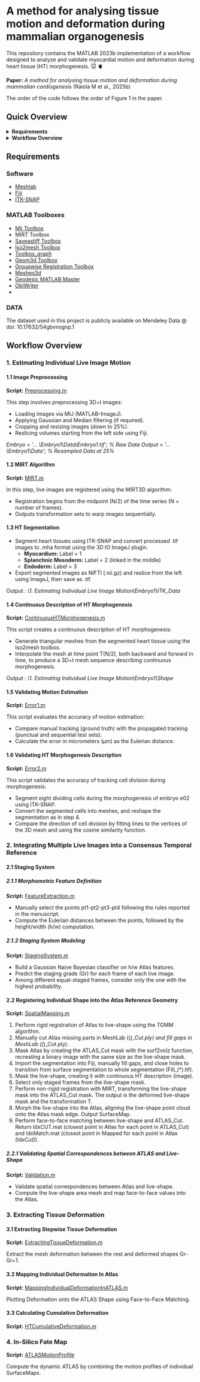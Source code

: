 # A method for analysing tissue motion and deformation during mammalian organogenesis

This repository contains the MATLAB 2023b implementation of a workflow designed to analyze and validate myocardial motion and deformation during heart tissue (HT) morphogenesis. :mouse: :anatomical_heart:

**Paper:** *A method for analysing tissue motion and deformation during mammalian cardiogenesis* (Raiola M et al., 2025b)

The order of the code follows the order of Figure 1 in the paper.

## Quick Overview

<details>
  <summary><strong>Requirements</strong></summary>
  <ul>
    <li><a href="#software">Software</a></li>
    <li><a href="#matlab-toolboxes">MATLAB Toolboxes</a></li>
  </ul>
</details>

<details>
  <summary><strong>Workflow Overview</strong></summary>
  <ul>
    <li><a href="#1-estimating-individual-live-image-motion">1. Estimating Individual Live Image Motion</a>
      <ul>
        <li><a href="#11-image-preprocessing">1.1 Image Preprocessing</a></li>
        <li><a href="#12-mirt-algorithm">1.2 MIRT Algorithm</a></li>
        <li><a href="#13-ht-segmentation">1.3 HT Segmentation</a></li>
        <li><a href="#14-continuous-description-of-ht-morphogenesis">1.4 Continuous Description of HT Morphogenesis</a></li>
        <li><a href="#15-validating-motion-estimation">1.5 Validating Motion Estimation</a></li>
        <li><a href="#16-validating-ht-morphogenesis-description">1.6 Validating HT Morphogenesis Description</a></li>
      </ul>
    </li>
    <li><a href="#2-integrating-multiple-live-images-into-a-consensus-temporal-reference">2. Integrating Multiple Live Images into a Consensus Temporal Reference</a>
      <ul>
        <li><a href="#21-staging-system">2.1 Staging System</a>
          <ul>
            <li><a href="#211-morphometric-feature-definition">2.1.1 Morphometric Feature Definition</a></li>
            <li><a href="#212-staging-system-modeling">2.1.2 Staging System Modeling</a></li>
          </ul>
        </li>
        <li><a href="#22-spatial-mapping">2.2 Spatial Mapping</a>
          <ul>
            <li><a href="#221-rigid-registration-and-masking">2.2.1 Rigid Registration and Masking</a></li>
            <li><a href="#222-validating-spatial-correspondences-between-atlas-and-live-shape">2.2.2 Validating Spatial Correspondences between ATLAS and Live-Shape</a></li>
          </ul>
        </li>
      </ul>
    </li>
  </ul>
</details>

## Requirements

### Software
- [Meshlab](https://www.meshlab.net/)
- [Fiji](https://imagej.net/software/fiji/downloads)
- [ITK-SNAP](http://www.itksnap.org/pmwiki/pmwiki.php)

### MATLAB Toolboxes
- [Mij Toolbox](https://es.mathworks.com/matlabcentral/fileexchange/47545-mij-running-imagej-and-fiji-within-matlab)
- MIRT Toolbox
- [Saveastiff Toolbox](https://es.mathworks.com/matlabcentral/fileexchange/35684-multipage-tiff-stack)
- [Iso2mesh Toolbox](https://iso2mesh.sourceforge.net/cgi-bin/index.cgi)
- [Toolbox_graph](https://github.com/gpeyre/matlab-toolboxes/tree/master/toolbox_graph)
- [Geom3d Toolbox](https://es.mathworks.com/matlabcentral/fileexchange/24484-geom3d)
- [Groupwise Registration Toolbox](https://es.mathworks.com/matlabcentral/fileexchange/63693-robust-group-wise-registration-of-point-sets-using-multi-resolution-t-mixture-model)
- [Meshes3d](https://github.com/mattools/matGeom)
- [Geodesic MATLAB Master](https://es.mathworks.com/matlabcentral/fileexchange/18168-exact-geodesic-for-triangular-meshes)
- [ObjWriter](https://github.com/JBKacerovsky/objWriter?tab=readme-ov-file)
- 
### DATA
The dataset used in this project is publicly available on Mendeley Data @ doi: 10.17632/54gbvnsgnp.1

## Workflow Overview

### 1. Estimating Individual Live Image Motion

#### 1.1 Image Preprocessing
**Script:** [Preprocessing.m](./1.EstimatingIndividualLiveImageMotion/1.1Preprocessing.m)

This step involves preprocessing 3D+t images:
- Loading images via MIJ (MATLAB-ImageJ).
- Applying Gaussian and Median filtering (if required).
- Cropping and resizing images (down to 25%).
- Reslicing volumes starting from the left side using Fiji.

*Embryo = '... \Embryo1\Data\Embryo1.tif'; % Raw Data 
Output = '... \Embryo1\Data'; % Resampled Data at 25%*

#### 1.2 MIRT Algorithm
**Script:** [MIRT.m](./1.EstimatingIndividualLiveImageMotion/1.2MIRT.m)

In this step, live images are registered using the MIRT3D algorithm:
- Registration begins from the midpoint (N/2) of the time series (N = number of frames).
- Outputs transformation sets to warp images sequentially.

#### 1.3 HT Segmentation
- Segment heart tissues using ITK-SNAP and convert processed .tif images to .mha format using the 3D IO ImageJ plugin.
  - **Myocardium:** Label = 1
  - **Splanchnic Mesoderm:** Label = 2 (linked in the middle)
  - **Endoderm:** Label = 3
- Export segmented images as NIFTI (.nii.gz) and reslice from the left using ImageJ, then save as .tif.

Output : *\\1. Estimating Individual Live Image Motion\\Embryo1\\ITK_Data*

#### 1.4 Continuous Description of HT Morphogenesis
**Script:** [ContinuousHTMorphogenesis.m](./1.EstimatingIndividualLiveImageMotion/1.4ContinousHTMorphogenesis.m)

This script creates a continuous description of HT morphogenesis:
- Generate triangular meshes from the segmented heart tissue using the Iso2mesh toolbox.
- Interpolate the mesh at time point T(N/2), both backward and forward in time, to produce a 3D+t mesh sequence describing continuous morphogenesis.

Output : *\\1. Estimating Individual Live Image Motion\\Embryo1\\Shape*

#### 1.5 Validating Motion Estimation
**Script:** [Error1.m](./1.EstimatingIndividualLiveImageMotion/1.5Error1.m)

This script evaluates the accuracy of motion estimation:
- Compare manual tracking (ground truth) with the propagated tracking (punctual and sequential test sets).
- Calculate the error in micrometers (µm) as the Eulerian distance.

#### 1.6 Validating HT Morphogenesis Description
**Script:** [Error2.m](./1.EstimatingIndividualLiveImageMotion/1.6Error2.m)

This script validates the accuracy of tracking cell division during morphogenesis:
- Segment eight dividing cells during the morphogenesis of embryo e02 using ITK-SNAP.
- Convert the segmented cells into meshes, and reshape the segmentation as in step 4.
- Compare the direction of cell division by fitting lines to the vertices of the 3D mesh and using the cosine similarity function.

### 2. Integrating Multiple Live Images into a Consensus Temporal Reference

#### 2.1 Staging System

##### 2.1.1 Morphometric Feature Definition
**Script:** [FeatureExtraction.m](./2.IntegratingMultipleLiveImagesIntoAConsensusTemporalReference/StagingSystem/2.1.1FeatureExtraction.m)

- Manually select the points pt1-pt2-pt3-pt4 following the rules reported in the manuscript.
- Compute the Eulerian distances between the points, followed by the height/width (h/w) computation.

##### 2.1.2 Staging System Modeling
**Script:** [StagingSystem.m](./2.IntegratingMultipleLiveImagesIntoAConsensusTemporalReference/StagingSystem/2.1.2StagingSystem.m)

- Build a Gaussian Naive Bayesian classifier on h/w Atlas features.
- Predict the staging grade (Gr) for each frame of each live image.
- Among different equal-staged frames, consider only the one with the highest probability.

#### 2.2 Registering Individual Shape into the Atlas Reference Geometry
**Script:** [SpatialMapping.m](./2.IntegratingMultipleLiveImagesIntoAConsensusTemporalReference/SpatialMapping/2.2SpatialMapping.m)

1. Perform rigid registration of Atlas to live-shape using the TGMM algorithm.
2. Manually cut Atlas missing parts in MeshLab ((*)_Cut.ply) and fill gaps in MeshLab ((*)_Cut.ply).
3. Mask Atlas by creating the ATLAS_Cut mask with the surf2volz function, recreating a binary image with the same size as the live-shape mask.
4. Import the segmentation into Fiji, manually fill gaps, and close holes to transition from surface segmentation to whole segmentation (Fill_(*).tif).
5. Mask the live-shape, creating it with continuous HT description (image).
6. Select only staged frames from the live-shape mask.
7. Perform non-rigid registration with MIRT, transforming the live-shape mask into the ATLAS_Cut mask. The output is the deformed live-shape mask and the transformation T.
8. Morph the live-shape into the Atlas, aligning the live-shape point cloud onto the Atlas mask edge. Output SurfaceMap.
9. Perform face-to-face matching between live-shape and ATLAS_Cut. Return IdxCUT.mat (closest point in Atlas for each point in ATLAS_Cut) and IdxMatch.mat (closest point in Mapped for each point in Atlas (IdxCut)).

##### 2.2.1 Validating Spatial Correspondences between ATLAS and Live-Shape
**Script:** [Validation.m](./2.IntegratingMultipleLiveImagesIntoAConsensusTemporalReference/SpatialMapping/2.2.1Validation.m)

- Validate spatial correspondences between Atlas and live-shape.
- Compute the live-shape area mesh and map face-to-face values into the Atlas.

### 3. Extracting Tissue Deformation

#### 3.1 Extracting Stepwise Tissue Deformation 
**Script:** [ExtractingTissueDeformation.m](./3.QuantifyingTissueDeformation/3.1ExtractingTissueDeformation.m)

Extract the mesh deformation between the rest and deformed shapes Gr-Gr+1.

#### 3.2 Mapping Individual Deformation In Atlas
**Script:** [MappingIndividualDeformationInATLAS.m](./3.QuantifyingTissueDeformation/3.2MappingIndividualDeformationInATLAS.m)

Plotting Deformation onto the ATLAS Shape using Face-to-Face Matching.

#### 3.3 Calculating Cumulative Deformation
**Script:** [HTCumulativeDeformation.m](./3.QuantifyingTissueDeformation/3.3HTCumulativeDeformation.m)

### 4. In-Silico Fate Map
**Script:** [ATLASMotionProfile](./4.InSilicoFateMap/ATLASMotionProfile.m)

Compute the dynamic ATLAS by combining the motion profiles of individual SurfaceMaps.
